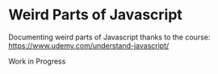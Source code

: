 # Weird Parts of Javascript
Documenting weird parts of Javascript thanks to the course: https://www.udemy.com/understand-javascript/

Work in Progress